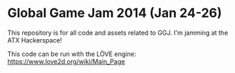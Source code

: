 Global Game Jam 2014 (Jan 24-26)
================================

This repository is for all code and assets related to GGJ. I'm jamming at the
ATX Hackerspace!

This code can be run with the LÖVE engine: https://www.love2d.org/wiki/Main_Page
